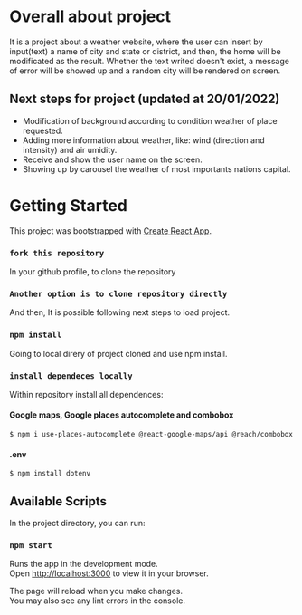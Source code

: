 # Overall about project

It is a project about a weather website, where the user can insert by input(text) a name of city and state or district, and then, the home will be modificated as the result.
Whether the text writed doesn't exist, a message of error will be showed up and a random city will be rendered on screen.

## Next steps for project (updated at 20/01/2022)

- Modification of background according to condition weather of place requested.
- Adding more information about weather, like: wind (direction and intensity) and air umidity.
- Receive and show the user name on the screen.
- Showing up by carousel the weather of most importants nations capital.

# Getting Started

This project was bootstrapped with [Create React App](https://github.com/facebook/create-react-app).

### `fork this repository`

In your github profile, to clone the repository

### `Another option is to clone repository directly`

And then, It is possible following next steps to load project.

### `npm install`

Going to local direry of project cloned and use npm install.

### `install dependeces locally`

Within repository install all dependences:

#### Google maps, Google places autocomplete and combobox
````
$ npm i use-places-autocomplete @react-google-maps/api @reach/combobox

````
#### .env
````
$ npm install dotenv

````

## Available Scripts

In the project directory, you can run:

### `npm start`

Runs the app in the development mode.\
Open [http://localhost:3000](http://localhost:3000) to view it in your browser.

The page will reload when you make changes.\
You may also see any lint errors in the console.

